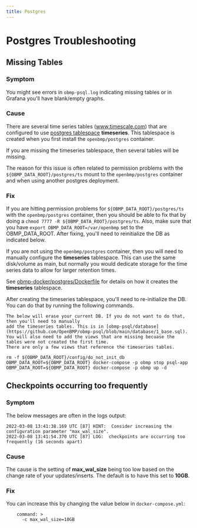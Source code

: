 ```yaml
---
title: Postgres
---
```


# Postgres Troubleshooting

## Missing Tables

### Symptom
You might see errors in ```obmp-psql.log``` indicating missing tables or in Grafana you'll have
blank/empty graphs. 

### Cause
There are several time series tables (www.timescale.com) that are configured to use
[postgres tablespace](https://www.postgresql.org/docs/14/manage-ag-tablespaces.html) **timeseries**.  This
tablespace is created when you first install the ```openbmp/postgres``` container. 

If you are missing the timeseries tablespace, then several tables will be missing.

The reason for this issue is often related to permission problems with the ```${OBMP_DATA_ROOT}/postgres/ts```
mount to the ```openbmp/postgres``` container and when using another postgres deployment. 

### Fix
If you are hitting permission problems for ```${OBMP_DATA_ROOT}/postgres/ts``` with the ```openbmp/postgres```
container, then you should be able to fix that by doing a ```chmod 7777 -R ${OBMP_DATA_ROOT}/postgres/ts```.  Also,
make sure that you have ```export OBMP_DATA_ROOT=/var/openbmp``` set to the OBMP_DATA_ROOT. After fixing, you'll need
to reinitialize the DB as indicated below.

If you are not using the ```openbmp/postgres``` container, then you will need to manually
configure the **timeseries** tablespace.  This can use the same disk/volume as main, but normally
you would dedicate storage for the time series data to allow for larger retention times.

See [obmp-docker/postgres/Dockerfile](https://github.com/OpenBMP/obmp-docker/blob/main/postgres/Dockerfile) for
details on how it creates the **timeseries** tablespace.

After creating the timeseries tablespace, you'll need to re-initialize the DB. You can do that by
running the following commands. 

```warning
The below will erase your current DB. If you do not want to do that, then you'll need to manually
add the timeseries tables. This is in [obmp-psql/database](https://github.com/OpenBMP/obmp-psql/blob/main/database/1_base.sql).
You will also need to add the views that are missing becuase the tables were not created the first time.
There are only a few views that reference the timeseries tables. 
```

```
rm -f ${OBMP_DATA_ROOT}/config/do_not_init_db
OBMP_DATA_ROOT=${OBMP_DATA_ROOT} docker-compose -p obmp stop psql-app
OBMP_DATA_ROOT=${OBMP_DATA_ROOT} docker-compose -p obmp up -d
```

## Checkpoints occurring too frequently

### Symptom

The below messages are often in the logs output:

```
2022-03-08 13:41:38.169 UTC [87] HINT:  Consider increasing the configuration parameter "max_wal_size".
2022-03-08 13:41:54.370 UTC [87] LOG:  checkpoints are occurring too frequently (16 seconds apart)
```

### Cause

The cause is the setting of **max_wal_size** being too low based on the change rate of your updates/inserts.
The default is to have this set to **10GB**. 

### Fix

You can increase this by changing the value below in ```docker-compose.yml```:

```
    command: >
      -c max_wal_size=10GB
```
